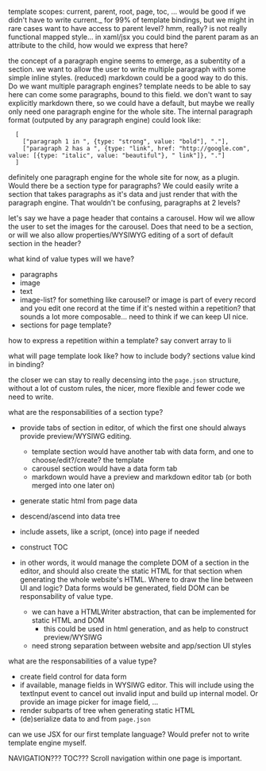 template scopes: current, parent, root, page, toc, ... would be good if we didn't have to write current._ for 99% of template bindings, but we might in rare cases want to have access to parent level? hmm, really? is not really functional mapped style... in xaml/jsx you could bind the parent param as an attribute to the child, how would we express that here?

the concept of a paragraph engine seems to emerge, as a subentity of a section. we want to allow the user to write multiple paragraph with some simple inline styles. (reduced) markdown could be a good way to do this. Do we want multiple paragraph engines? template needs to be able to say here can come some paragraphs, bound to this field. we don't want to say explicitly markdown there, so we could have a default, but maybe we really only need one paragraph engine for the whole site. The internal paragraph format (outputed by any paragraph engine) could look like:

```
  [
    ["paragraph 1 in ", {type: "strong", value: "bold"], "."],
    ["paragraph 2 has a ", {type: "link", href: "http://google.com", value: [{type: "italic", value: "beautiful"}, " link"]}, "."]
  ]
```

definitely one paragraph engine for the whole site for now, as a plugin. Would there be a section type for paragraphs? We could easily write a section that takes paragraphs as it's data and just render that with the paragraph engine. That wouldn't be confusing, paragraphs at 2 levels?

let's say we have a page header that contains a carousel. How wil we allow the user to set the images for the carousel. Does that need to be a section, or will we also allow properties/WYSIWYG editing of a sort of default section in the header?

what kind of value types will we have?

 - paragraphs
 - image
 - text
 - image-list? for something like carousel? or image is part of every record and you edit one record at the time if it's nested within a repetition? that sounds a lot more composable... need to think if we can keep UI nice.
 - sections for page template?


how to express a repetition within a template? say convert array to li

what will page template look like? how to include body? sections value kind in binding?

the closer we can stay to really decensing into the `page.json` structure, without a lot of custom rules, the nicer, more flexible and fewer code we need to write.

what are the responsabilities of a section type?
  
  - provide tabs of section in editor, of which the first one should always provide preview/WYSIWG editing.
    - template section would have another tab with data form, and one to choose/edit?/create? the template
    - carousel section would have a data form tab
    - markdown would have a preview and markdown editor tab (or both merged into one later on)
  - generate static html from page data
  - descend/ascend into data tree
  - include assets, like a script, (once) into page if needed
  - construct TOC
  - in other words, it would manage the complete DOM of a section in the editor, and should also create the static HTML for that section when generating the whole website's HTML. Where to draw the line between UI and logic? Data forms would be generated, field DOM can be responsability of value type.

    - we can have a HTMLWriter abstraction, that can be implemented for static HTML and DOM
      - this could be used in html generation, and as help to construct preview/WYSIWG
    - need strong separation between website and app/section UI styles

what are the responsabilities of a value type?

  - create field control for data form
  - if available, manage fields in WYSIWG editor. This will include using the textInput event to cancel out invalid input and build up internal model. Or provide an image picker for image field, ...
  - render subparts of tree when generating static HTML
  - (de)serialize data to and from `page.json`

can we use JSX for our first template language? Would prefer not to write template engine myself.


NAVIGATION??? TOC??? Scroll navigation within one page is important.

